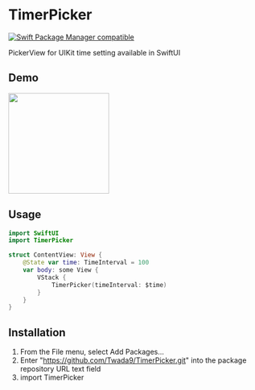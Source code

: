 # TimerPicker
[![Swift Package Manager compatible](https://img.shields.io/badge/Swift%20Package%20Manager-compatible-brightgreen.svg)](https://github.com/apple/swift-package-manager)

PickerView for UIKit time setting available in SwiftUI

## Demo
<img src="https://github.com/Twada9/TimerPicker/assets/50700090/366c240d-a434-4f5f-b68a-e0ff8d2b2ef7" width="200">

## Usage
``` Swift
import SwiftUI
import TimerPicker

struct ContentView: View {
    @State var time: TimeInterval = 100
    var body: some View {
        VStack {
            TimerPicker(timeInterval: $time)
        }
    }
}
```
## Installation
1. From the File menu, select Add Packages...
2. Enter "https://github.com/Twada9/TimerPicker.git" into the package repository URL text field
3. import TimerPicker 
